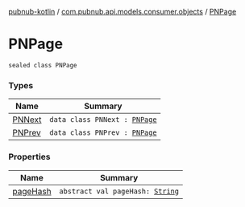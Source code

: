 [pubnub-kotlin](../../index.md) / [com.pubnub.api.models.consumer.objects](../index.md) / [PNPage](./index.md)

# PNPage

`sealed class PNPage`

### Types

| Name | Summary |
|---|---|
| [PNNext](-p-n-next/index.md) | `data class PNNext : `[`PNPage`](./index.md) |
| [PNPrev](-p-n-prev/index.md) | `data class PNPrev : `[`PNPage`](./index.md) |

### Properties

| Name | Summary |
|---|---|
| [pageHash](page-hash.md) | `abstract val pageHash: `[`String`](https://kotlinlang.org/api/latest/jvm/stdlib/kotlin/-string/index.html) |
